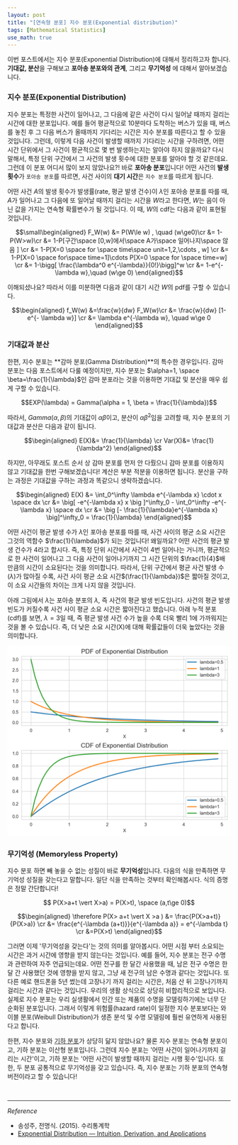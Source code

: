 ```yaml
---
layout: post
title: "[연속형 분포] 지수 분포(Exponential distribution)"
tags: [Mathematical Statistics]
use_math: true
---
```


이번 포스트에서는 지수 분포(Exponential Distribution)에 대해서 정리하고자 합니다. **기대값, 분산**을 구해보고 **포아송 분포와의 관계**, 그리고 **무기억성** 에 대해서 알아보겠습니다.
<br>

### 지수 분포(Exponential Distribution)

지수 분포는 특정한 사건이 일어나고, 그 다음에 같은 사건이 다시 일어날 때까지 걸리는 시간에 대한 분포입니다. 예를 들어 평균적으로 10분마다 도착하는 버스가 있을 때, 버스를 놓친 후 그 다음 버스가 올때까지 기다리는 시간은 지수 분포를 따른다고 할 수 있을 것입니다. 그런데, 이렇게 다음 사건이 발생할 때까지 기다리는 시간을 구하려면, 어떤 시간 단위에서 그 사건이 평균적으로 몇 번 발생하는지는 알아야 하지 않을까요? 다시 말해서, 특정 단위 구간에서 그 사건의 발생 횟수에 대한 분포를 알아야 할 것 같은데요. 그런데 이 분포 어디서 많이 보지 않았나요?! 바로 **포아송 분포**입니다! 어떤 사건의 **발생 횟수**가 ``포아송 분포``를 따르면, 사건 사이의 **대기 시간**은 ``지수 분포``를 따르게 됩니다.

어떤 사건 $A$의 발생 횟수가 발생률(rate, 평균 발생 건수)이 $\lambda$인 포아송 분포를 따를 때, $A$가 일어나고 그 다음에 또 일어날 때까지 걸리는 시간을 $W$라고 한다면, $W$는 음이 아닌 값을 가지는 연속형 확률변수가 될 것입니다. 이 때, $W$의 cdf는 다음과 같이 표현될 것입니다.

$$\small\begin{aligned} F_W(w) &= P(W\le w) , \quad (w\ge0)\cr
&= 1-P(W>w)\cr
&= 1-P[구간\space [0,w]에서\space A가\space 일어나지\space 않음 ] \cr
&= 1-P[X=0 \space for \space time\space unit=1,2,\cdots , w]  \cr
&= 1-P[X=0 \space for\space time=1]\cdots P[X=0 \space for \space time=w] \cr
&= 1-\bigg[ \frac{\lambda^0 e^{-\lambda}}{0!}\bigg]^w \cr
&= 1-e^{-\lambda w},\quad (w\ge 0) \end{aligned}$$

이해되셨나요? 따라서 이를 미분하면 다음과 같이 대기 시간 $W$의 pdf를 구할 수 있습니다.

$$\begin{aligned} f_W(w) &=\frac{w}{dw} F_W(w)\cr
&= \frac{w}{dw} [1-e^{- \lambda w}] \cr
&= \lambda e^{-\lambda w}, \quad w\ge 0 \end{aligned}$$



### 기대값과 분산

한편, 지수 분포는 **감마 분포(Gamma Distribution)**의 특수한 경우입니다. 감마 분포는 다음 포스트에서 다룰 예정이지만, 지수 분포는 $\alpha=1, \space \beta=\frac{1}{\lambda}$인 감마 분포라는 것을 이용하면 기대값 및 분산을 매우 쉽게 구할 수 있습니다.

$$EXP(\lambda) = Gamma(\alpha = 1, \beta = \frac{1}{\lambda})$$  

따라서, $Gamma(\alpha, \beta)$의 기대값이 $\alpha \beta$이고, 분산이 $\alpha \beta^2$임을 고려할 때, 지수 분포의 기대값과 분산은 다음과 같이 됩니다.

$$\begin{aligned} E(X)&= \frac{1}{\lambda} \cr
Var(X)&= \frac{1}{\lambda^2}  \end{aligned}$$

하지만, 아무래도 포스트 순서 상 감마 분포를 먼저 안 다뤘으니 감마 분포를 이용하지 않고 기대값을 한번 구해보겠습니다! 계산은 부분 적분을 이용하면 됩니다. 분산을 구하는 과정은 기대값을 구하는 과정과 똑같으니 생략하겠습니다.

$$\begin{aligned} E(X) &= \int_0^\infty \lambda e^{-\lambda x} \cdot x \space dx \cr
&= \big[ -e^{-\lambda x} x \big ]^\infty_0 - \int_0^\infty -e^{-\lambda x} \space dx \cr
&= \big [- \frac{1}{\lambda}e^{-\lambda x} \big]^\infty_0 = \frac{1}{\lambda}  \end{aligned}$$

어떤 사건이 평균 발생 수가 $\lambda$인 포아송 분포를 따를 때, 사건 사이의 평균 소요 시간은 그것의 역함수 $\frac{1}{\lambda}$가 되는 것입니다! 왜일까요? 어떤 사건의 평균 발생 건수가 4라고 합시다. 즉, 특정 단위 시간에서 사건이 4번 일어나는 거니까, 평균적으로 한 사건이 일어나고 그 다음 사건이 일어나기까지 그 시간 단위의 $\frac{1}{4}$배 만큼의 시간이 소요된다는 것을 의미합니다. 따라서, 단위 구간에서 평균 사건 발생 수$(\lambda)$가 많아질 수록, 사건 사이 평균 소요 시간$(\frac{1}{\lambda})$은 짧아질 것이고, 이 소요 시간들의 차이는 크게 나지 않을 것입니다.

아래 그림에서 $\lambda$는 포아송 분포의 $\lambda$, 즉 사건의 평균 발생 빈도입니다. 사건의 평균 발생 빈도가 커질수록 사건 사이 평균 소요 시간은 짧아진다고 했습니다. 아래 누적 분포(cdf)를 보면, $\lambda=3$일 때, 즉 평균 발생 사건 수가 높을 수록 더욱 빨리 1에 가까워지는 것을 볼 수 있습니다. 즉, 더 낮은 소요 시간(X)에 대해 확률값들이 더욱 높았다는 것을 의미합니다.

<img src='/assets/exp.PNG' width='680px'>


### 무기억성 (Memoryless Property)

지수 분포 하면 빼 놓을 수 없는 성질이 바로 **무기억성**입니다. 다음의 식을 만족하면 무기억성 성질을 갖는다고 말합니다. 일단 식을 만족하는 것부터 확인해봅시다. 식의 증명은 정말 간단합니다!

$$ P(X>a+t \vert X>a) = P(X>t), \space (a,t\ge 0)$$

$$\begin{aligned} \therefore
P(X> a+t  \vert  X >a ) &= \frac{P(X>a+t)}{P(X>a)} \cr
&= \frac{e^{-\lambda (a+t)}}{e^{-\lambda a}} = e^{-\lambda t} \cr
&=P(X>t)   \end{aligned}$$

그러면 이제 '무기억성을 갖는다'는 것의 의미를 알아봅시다. 어떤 시점 부터 소요되는 시간은 과거 시간에 영향을 받지 않는다는 것입니다. 예를 들어, 지수 분포는 전구 수명과 관련하여 자주 언급되는데요. 어떤 전구를 한 달간 사용했을 때, 남은 전구 수명은 한 달 간 사용했던 것에 영향을 받지 않고, 그냥 새 전구의 남은 수명과 같다는 것입니다. 또 다른 예로 핸드폰을 5년 썼는데 고장나기 까지 걸리는 시간은, 처음 산 뒤 고장나기까지 걸리는 시간과 같다는 것입니다. 우리의 생활 상식으로 상당히 비합리적으로 보입니다. 실제로 지수 분포는 우리 실생활에서 인간 또는 제품의 수명을 모델링하기에는 너무 단순화된 분포입니다.  그래서 이렇게 위험률(hazard rate)이 일정한 지수 분포보다는 와이블 분포(Weibull Distribution)가 생존 분석 및 수명 모델링에 훨씬 유연하게 사용된다고 합니다.

한편, 지수 분포와 [기하 분포](https://soohee410.github.io/discrete_dist4)가 상당히 닮지 않았나요? 물론 지수 분포는 연속형 분포이고, 기하 분포는 이산형 분포입니다. 그런데 지수 분포는 '어떤 사건이 일어나기까지 걸리는 시간'이고, 기하 분포는 '어떤 사건이 발생할 때까지 걸리는 시행 횟수'입니다. 또 한, 두 분포 공통적으로 무기억성을 갖고 있습니다. 즉, 지수 분포는 기하 분포의 연속형 버전이라고 할 수 있습니다!   

<br>


---

$Reference$

-  송성주, 전명식. (2015). 수리통계학
- [Exponential Distribution — Intuition, Derivation, and Applications]( https://towardsdatascience.com/what-is-exponential-distribution-7bdd08590e2a)
